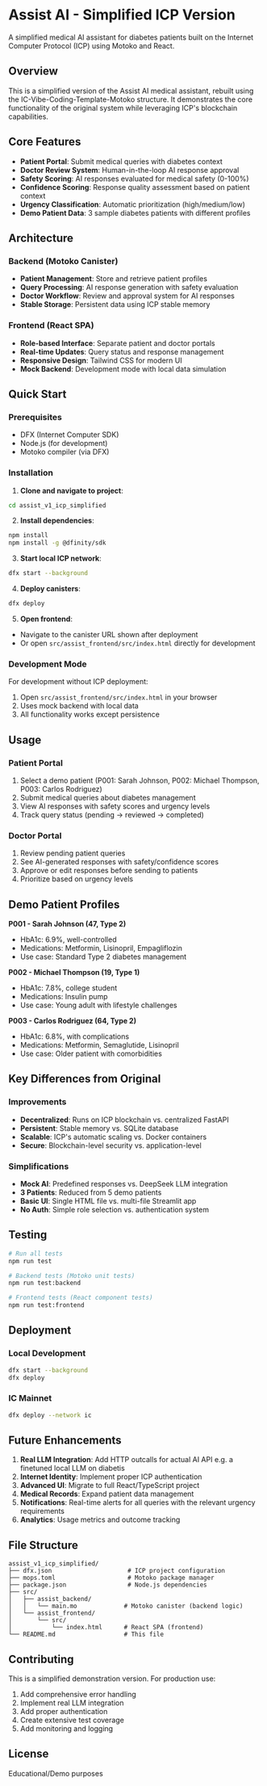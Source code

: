 # Assist AI - Simplified ICP Version

A simplified medical AI assistant for diabetes patients built on the Internet Computer Protocol (ICP) using Motoko and React.

## Overview

This is a simplified version of the Assist AI medical assistant, rebuilt using the IC-Vibe-Coding-Template-Motoko structure. It demonstrates the core functionality of the original system while leveraging ICP's blockchain capabilities.

## Core Features

- **Patient Portal**: Submit medical queries with diabetes context
- **Doctor Review System**: Human-in-the-loop AI response approval
- **Safety Scoring**: AI responses evaluated for medical safety (0-100%)
- **Confidence Scoring**: Response quality assessment based on patient context
- **Urgency Classification**: Automatic prioritization (high/medium/low)
- **Demo Patient Data**: 3 sample diabetes patients with different profiles

## Architecture

### Backend (Motoko Canister)
- **Patient Management**: Store and retrieve patient profiles
- **Query Processing**: AI response generation with safety evaluation
- **Doctor Workflow**: Review and approval system for AI responses
- **Stable Storage**: Persistent data using ICP stable memory

### Frontend (React SPA)
- **Role-based Interface**: Separate patient and doctor portals  
- **Real-time Updates**: Query status and response management
- **Responsive Design**: Tailwind CSS for modern UI
- **Mock Backend**: Development mode with local data simulation

## Quick Start

### Prerequisites
- DFX (Internet Computer SDK)
- Node.js (for development)
- Motoko compiler (via DFX)

### Installation

1. **Clone and navigate to project**:
```bash
cd assist_v1_icp_simplified
```

2. **Install dependencies**:
```bash
npm install
npm install -g @dfinity/sdk
```

3. **Start local ICP network**:
```bash
dfx start --background
```

4. **Deploy canisters**:
```bash
dfx deploy
```

5. **Open frontend**:
- Navigate to the canister URL shown after deployment
- Or open `src/assist_frontend/src/index.html` directly for development

### Development Mode

For development without ICP deployment:
1. Open `src/assist_frontend/src/index.html` in your browser
2. Uses mock backend with local data
3. All functionality works except persistence

## Usage

### Patient Portal
1. Select a demo patient (P001: Sarah Johnson, P002: Michael Thompson, P003: Carlos Rodriguez)
2. Submit medical queries about diabetes management
3. View AI responses with safety scores and urgency levels
4. Track query status (pending → reviewed → completed)

### Doctor Portal  
1. Review pending patient queries
2. See AI-generated responses with safety/confidence scores
3. Approve or edit responses before sending to patients
4. Prioritize based on urgency levels

## Demo Patient Profiles

**P001 - Sarah Johnson (47, Type 2)**
- HbA1c: 6.9%, well-controlled
- Medications: Metformin, Lisinopril, Empagliflozin
- Use case: Standard Type 2 diabetes management

**P002 - Michael Thompson (19, Type 1)**  
- HbA1c: 7.8%, college student
- Medications: Insulin pump
- Use case: Young adult with lifestyle challenges

**P003 - Carlos Rodriguez (64, Type 2)**
- HbA1c: 6.8%, with complications
- Medications: Metformin, Semaglutide, Lisinopril  
- Use case: Older patient with comorbidities

## Key Differences from Original

### Improvements
- **Decentralized**: Runs on ICP blockchain vs. centralized FastAPI
- **Persistent**: Stable memory vs. SQLite database
- **Scalable**: ICP's automatic scaling vs. Docker containers
- **Secure**: Blockchain-level security vs. application-level

### Simplifications
- **Mock AI**: Predefined responses vs. DeepSeek LLM integration
- **3 Patients**: Reduced from 5 demo patients
- **Basic UI**: Single HTML file vs. multi-file Streamlit app
- **No Auth**: Simple role selection vs. authentication system

## Testing

```bash
# Run all tests
npm run test

# Backend tests (Motoko unit tests)
npm run test:backend

# Frontend tests (React component tests)  
npm run test:frontend
```

## Deployment

### Local Development
```bash
dfx start --background
dfx deploy
```

### IC Mainnet
```bash
dfx deploy --network ic
```

## Future Enhancements

1. **Real LLM Integration**: Add HTTP outcalls for actual AI API e.g. a finetuned local LLM on diabetis 
2. **Internet Identity**: Implement proper ICP authentication
3. **Advanced UI**: Migrate to full React/TypeScript project
4. **Medical Records**: Expand patient data management
5. **Notifications**: Real-time alerts for all queries with the relevant urgency requirements 
6. **Analytics**: Usage metrics and outcome tracking

## File Structure

```
assist_v1_icp_simplified/
├── dfx.json                     # ICP project configuration
├── mops.toml                    # Motoko package manager
├── package.json                 # Node.js dependencies
├── src/
│   ├── assist_backend/
│   │   └── main.mo             # Motoko canister (backend logic)
│   └── assist_frontend/
│       └── src/
│           └── index.html      # React SPA (frontend)
└── README.md                   # This file
```

## Contributing

This is a simplified demonstration version. For production use:
1. Add comprehensive error handling
2. Implement real LLM integration  
3. Add proper authentication
4. Create extensive test coverage
5. Add monitoring and logging

## License

Educational/Demo purposes 
